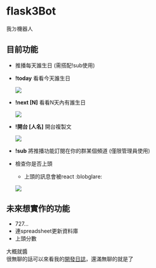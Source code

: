 # flask3Bot
我ㄉ機器人

## 目前功能
* 推播每天誰生日 (需搭配!sub使用)
* **!today** 看看今天誰生日

    ![](https://i.imgur.com/jTo1oNV.png)
* **!next [N]** 看看N天內有誰生日

    ![](https://i.imgur.com/IXohO2N.png)
* **!開台 [人名]** 開台複製文

    ![](https://i.imgur.com/Zf3Cr0v.png)
* **!sub** 將推播功能訂閱在你的群某個頻道 (僅限管理員使用)
* 檢查你是否上頭
    * 上頭的訊息會被react :blobglare:

    ![](https://i.imgur.com/e4ILASw.png)

## 未來想實作的功能
* 727...
* 連spreadsheet更新資料庫
* 上頭分數

大概就醬<br>
很無聊的話可以來看我的[開發日誌](https://hackmd.io/@flask3/H1HAmxT15)，還滿無聊的就是了